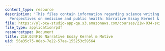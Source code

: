 ```yaml
---
content_type: resource
description: 'This files contain information regarding science writing and new media:
  Perspectives on medicine and public health: Narrative Essay Kernel & Motive.'
file: https://ol-ocw-studio-app-qa.s3.amazonaws.com/courses/21w-034-science-writing-and-new-media-perspectives-on-medicine-and-public-health-fall-2016/56a35c7508ab7e2257aa155253c59564_MIT21W_034F16_KernelMotiv.pdf
file_type: application/pdf
resourcetype: Document
title: 21W.034F16 Narrative Essay Kernel & Motive
uid: 56a35c75-08ab-7e22-57aa-155253c59564
---
```

